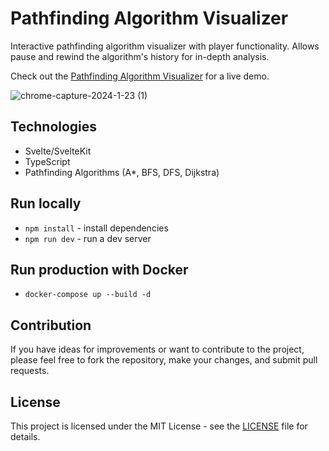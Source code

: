 # Pathfinding Algorithm Visualizer

Interactive pathfinding algorithm visualizer with player functionality. Allows pause and rewind the algorithm's history for in-depth analysis.

Check out the [Pathfinding Algorithm Visualizer](https://ivan-sem.com/pathfinding_visualizer) for a live demo.

![chrome-capture-2024-1-23 (1)](https://github.com/baterson/pathfinding-visualizer/assets/13178757/e48db58f-af3c-4770-b8dd-c7a5febb50a3)

## Technologies

- Svelte/SvelteKit
- TypeScript
- Pathfinding Algorithms (A\*, BFS, DFS, Dijkstra)

## Run locally

- `npm install` - install dependencies
- `npm run dev` - run a dev server

## Run production with Docker

- `docker-compose up --build -d`

## Contribution

If you have ideas for improvements or want to contribute to the project, please feel free to fork the repository, make your changes, and submit pull requests.

## License

This project is licensed under the MIT License - see the [LICENSE](LICENSE.txt) file for details.
